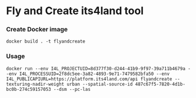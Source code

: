 # Fly and Create its4land  tool

### Create Docker image
```
docker build . -t flyandcreate
```

### Usage
```
docker run --env I4L_PROJECTUID=8d377f30-d244-41b9-9f97-39a711b4679a --env I4L_PROCESSUID=2f8dc5ee-3a82-4893-9e71-7479582bfa50 --env I4L_PUBLICAPIURL=https://platform.its4land.com/api flyandcreate --texturing-nadir-weight urban --spatial-source-id 487c67f5-7820-4d1b-bc0b-274c59157053 --dsm --pc-las
```
